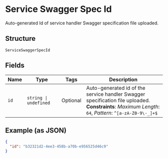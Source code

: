 
# Service Swagger Spec Id

Auto-generated Id of service handler Swagger specification file uploaded.

## Structure

`ServiceSwaggerSpecId`

## Fields

| Name | Type | Tags | Description |
|  --- | --- | --- | --- |
| `id` | `string \| undefined` | Optional | Auto-generated id of the service handler Swagger specification file uploaded.<br>**Constraints**: *Maximum Length*: `64`, *Pattern*: `^[a-zA-Z0-9\-_]+$` |

## Example (as JSON)

```json
{
  "id": "b32321d2-4ee3-458b-a70b-e956525d46c9"
}
```

